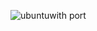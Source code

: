
![ubuntuwith  port](https://github.com/winterswitch/devopswithdocker/assets/171403848/04cf67df-859a-4b06-baba-d90630a5e394?raw=true)
